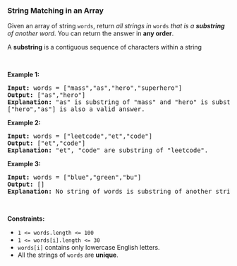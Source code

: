 
<h3>String Matching in an Array</h3>
<div><p>Given an array of string <code>words</code>, return <em>all strings in </em><code>words</code><em> that is a <strong>substring</strong> of another word</em>. You can return the answer in <strong>any order</strong>.</p>
<p>A <strong>substring</strong> is a contiguous sequence of characters within a string</p>
<p> </p>
<p><strong>Example 1:</strong></p>
<pre><strong>Input:</strong> words = ["mass","as","hero","superhero"]
<strong>Output:</strong> ["as","hero"]
<strong>Explanation:</strong> "as" is substring of "mass" and "hero" is substring of "superhero".
["hero","as"] is also a valid answer.
</pre>
<p><strong>Example 2:</strong></p>
<pre><strong>Input:</strong> words = ["leetcode","et","code"]
<strong>Output:</strong> ["et","code"]
<strong>Explanation:</strong> "et", "code" are substring of "leetcode".
</pre>
<p><strong>Example 3:</strong></p>
<pre><strong>Input:</strong> words = ["blue","green","bu"]
<strong>Output:</strong> []
<strong>Explanation:</strong> No string of words is substring of another string.
</pre>
<p> </p>
<p><strong>Constraints:</strong></p>
<ul>
<li><code>1 &lt;= words.length &lt;= 100</code></li>
<li><code>1 &lt;= words[i].length &lt;= 30</code></li>
<li><code>words[i]</code> contains only lowercase English letters.</li>
<li>All the strings of <code>words</code> are <strong>unique</strong>.</li>
</ul>
</div>
